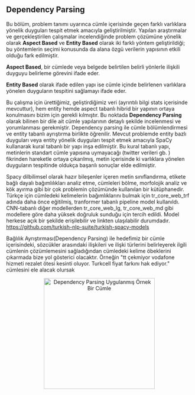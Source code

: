 ## Dependency Parsing ##

Bu bölüm, problem tanımı uyarınca cümle içerisinde geçen farklı varlıklara yönelik duyguları tespit etmek amacıyla geliştirilmiştir. Yapılan araştırmalar ve gerçekleştirilen çalışmalar incelendiğinde problem çözümüne yönelik olarak <b>Aspect Based</b> ve <b>Entity Based</b> olarak iki farklı yöntem geliştirildiği; bu yöntemlerin  seçimi konusunda da alana özgü verilerin yapısının etkili olduğu fark edilmiştir.<br>

<b>Aspect Based</b>, bir cümlede veya belgede belirtilen belirli yönlerle ilişkili duyguyu belirleme görevini ifade eder. <br>

<b>Entity Based</b> olarak ifade edilen yapı ise cümle içinde belirlenen varlıklara yönelen duyguların tespitini sağlamayı ifade eder.<br>

Bu çalışma için ürettiğimiz, geliştirdiğimiz veri (ayrıntılı bilgi stats içerisinde mevcuttur), hem entity hemde aspect tabanlı hibrid bir yapının ortaya konulmasını bizim için gerekli kılmıştır. Bu noktada <b>Dependency Parsing</b> olarak bilinen bir dile ait cümle yapılarının detaylı şekilde incelenmesi ve yorumlanması gerekmiştir. Dependency parsing ile  cümle bölümlendirmesi ve entity tabanlı ayrıştırma birlikte öğrenilir. Mevcut problemde entity bazlı duyguları veya entity yönelik duyguları tespit etmek amacıyla SpaCy kullanarak kural tabanlı  bir yapı inşa edilmiştir. Bu kural tabanlı yapı, metinlerin standart cümle yapısına uymayacağı (twitter verileri gb. ) fikrinden hareketle ortaya çıkarılmış, metin içerisinde ki varlıklara yönelen duyguların tespitinde oldukça başarılı sonuçlar elde edilmiştir.<br>

Spacy dilbilimsel olarak hazır bileşenler içeren metin sınıflandırma, etikete bağlı dayalı bağımlılıkları analiz etme, cümleleri bölme, morfolojik analiz ve kök ayırma gibi bir çok problemin çözümünde kullanılan bir kütüphanedir. Türkçe için cümledeki kelimelerin bağımlıklarını bulmak için tr_core_web_trf adında daha önce eğitilmiş, tranformer tabanlı pipeline model kullanıldı. CNN-tabanlı diğer modellerden tr_core_web_lg, tr_core_web_md gibi modellere göre daha yüksek doğruluk sunduğu için tercih edildi. Model herkese açık bir şekilde erişilebilir ve linkten ulaşılabilir durumdadır.<br>https://github.com/turkish-nlp-suite/turkish-spacy-models

Bağlılık Ayrıştırması(Dependency Parsing) ile hedefimiz bir cümle içerisindeki, sözcükler arasındaki ilişkileri ve ilişki türlerini belirleyerek ilgili cümlenin çözümlemesini sağladığından cümledeki kelime öbeklerini çıkarmada bize yol gösterici olacaktır. Örneğin "tt çekmiyor vodafone hizmeti rezalet ötesi kesinti oluyor. Turkcell fiyat farkını hak ediyor." cümlesini ele alacak olursak 

<p align="center">
  <img alt="Dependency Parsing Uygulanmış Örnek Bir Cümle" title="BRAIN-TR" src="https://github.com/tr-brain-com/Acikhack2024TDDI/blob/main/images/dependency_parsing_01.png" height="300">
</p>
